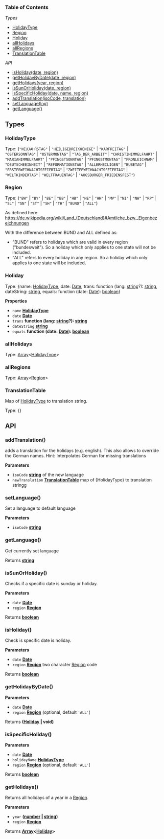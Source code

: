 <!-- Generated by documentation.js. Update this documentation by updating the source code. -->

### Table of Contents

*Types*
-   [HolidayType](#holidaytype)
-   [Region](#region)
-   [Holiday](#holiday)
-   [allHolidays](#allholidays)
-   [allRegions](#allregions)
-   [TranslationTable](#translationtable)

*API*
-   [isHoliday(date, region)](#isholiday)
-   [getHolidayByDate(date, region)](#getholidaybydate)
-   [getHolidays(year, region)](#getholidays)
-   [isSunOrHoliday(date, region)](#issunorholiday)
-   [isSpecificHoliday(date, name, region)](#isspecificholiday)
-   [addTranslation(isoCode, translation)](#addtranslation)
-   [setLanguage(lng)](#setlanguage)
-   [getLanguage()](#getlanguage)



## Types

### HolidayType

Type: (`"NEUJAHRSTAG"` \| `"HEILIGEDREIKOENIGE"` \| `"KARFREITAG"` \| `"OSTERSONNTAG"` \| `"OSTERMONTAG"` \| `"TAG_DER_ARBEIT"` \| `"CHRISTIHIMMELFAHRT"` \| `"MARIAHIMMELFAHRT"` \| `"PFINGSTSONNTAG"` \| `"PFINGSTMONTAG"` \| `"FRONLEICHNAM"` \| `"DEUTSCHEEINHEIT"` \| `"REFORMATIONSTAG"` \| `"ALLERHEILIGEN"` \| `"BUBETAG"` \| `"ERSTERWEIHNACHTSFEIERTAG"` \| `"ZWEITERWEIHNACHTSFEIERTAG"` \| `"WELTKINDERTAG"` \| `"WELTFRAUENTAG"` \| `"AUGSBURGER_FRIEDENSFEST"`)

### Region

Type: (`"BW"` \| `"BY"` \| `"BE"` \| `"BB"` \| `"HB"` \| `"HE"` \| `"HH"` \| `"MV"` \| `"NI"` \| `"NW"` \| `"RP"` \| `"SL"` \| `"SN"` \| `"ST"` \| `"SH"` \| `"TH"` \| `"BUND"` \| `"ALL"`)

As defined here: https://de.wikipedia.org/wiki/Land_(Deutschland)#Amtliche_bzw._Eigenbezeichnungen

With the difference between BUND and ALL defined as:
* "BUND" refers to holidays which are valid in every region ("bundesweit"). So a holiday which only applies to one state will not be included.
* "ALL" refers to every holiday in any region. So a holiday which only applies to one state will be included.


### Holiday

Type: {name: [HolidayType](#holidaytype), date: [Date](https://developer.mozilla.org/docs/Web/JavaScript/Reference/Global_Objects/Date), trans: function (lang: [string](https://developer.mozilla.org/docs/Web/JavaScript/Reference/Global_Objects/String)?): [string](https://developer.mozilla.org/docs/Web/JavaScript/Reference/Global_Objects/String), dateString: [string](https://developer.mozilla.org/docs/Web/JavaScript/Reference/Global_Objects/String), equals: function (date: [Date](https://developer.mozilla.org/docs/Web/JavaScript/Reference/Global_Objects/Date)): [boolean](https://developer.mozilla.org/docs/Web/JavaScript/Reference/Global_Objects/Boolean)}

**Properties**

-   `name` **[HolidayType](#holidaytype)** 
-   `date` **[Date](https://developer.mozilla.org/docs/Web/JavaScript/Reference/Global_Objects/Date)** 
-   `trans` **function (lang: [string](https://developer.mozilla.org/docs/Web/JavaScript/Reference/Global_Objects/String)?): [string](https://developer.mozilla.org/docs/Web/JavaScript/Reference/Global_Objects/String)** 
-   `dateString` **[string](https://developer.mozilla.org/docs/Web/JavaScript/Reference/Global_Objects/String)** 
-   `equals` **function (date: [Date](https://developer.mozilla.org/docs/Web/JavaScript/Reference/Global_Objects/Date)): [boolean](https://developer.mozilla.org/docs/Web/JavaScript/Reference/Global_Objects/Boolean)** 

### allHolidays

Type: [Array](https://developer.mozilla.org/docs/Web/JavaScript/Reference/Global_Objects/Array)&lt;[HolidayType](#holidaytype)>

### allRegions

Type: [Array](https://developer.mozilla.org/docs/Web/JavaScript/Reference/Global_Objects/Array)&lt;[Region](#region)>

### TranslationTable

Map of [HolidayType](#holidaytype) to translation string.

Type: {}


## API
### addTranslation()

adds a translation for the holidays (e.g. english).
This also allows to override the German names.
Hint: Interpolates German for missing translations

**Parameters**

-   `isoCode` **[string](https://developer.mozilla.org/docs/Web/JavaScript/Reference/Global_Objects/String)** of the new language
-   `newTranslation` **[TranslationTable](#translationtable)** map of {HolidayType} to translation stringg

### setLanguage()

Set a language to default language

**Parameters**

-   `isoCode` **[string](https://developer.mozilla.org/docs/Web/JavaScript/Reference/Global_Objects/String)** 

### getLanguage()

Get currently set language

Returns **[string](https://developer.mozilla.org/docs/Web/JavaScript/Reference/Global_Objects/String)** 

### isSunOrHoliday()

Checks if a specific date is sunday or holiday.

**Parameters**

-   `date` **[Date](https://developer.mozilla.org/docs/Web/JavaScript/Reference/Global_Objects/Date)** 
-   `region` **[Region](#region)** 

Returns **[boolean](https://developer.mozilla.org/docs/Web/JavaScript/Reference/Global_Objects/Boolean)** 

### isHoliday()

Check is specific date is holiday.

**Parameters**

-   `date` **[Date](https://developer.mozilla.org/docs/Web/JavaScript/Reference/Global_Objects/Date)** 
-   `region` **[Region](#region)** two character [Region](#region) code

Returns **[boolean](https://developer.mozilla.org/docs/Web/JavaScript/Reference/Global_Objects/Boolean)** 

### getHolidayByDate()

**Parameters**

-   `date` **[Date](https://developer.mozilla.org/docs/Web/JavaScript/Reference/Global_Objects/Date)** 
-   `region` **[Region](#region)**  (optional, default `'ALL'`)

Returns **([Holiday](#holiday) | void)** 

### isSpecificHoliday()

**Parameters**

-   `date` **[Date](https://developer.mozilla.org/docs/Web/JavaScript/Reference/Global_Objects/Date)** 
-   `holidayName` **[HolidayType](#holidaytype)** 
-   `region` **[Region](#region)**  (optional, default `'ALL'`)

Returns **[boolean](https://developer.mozilla.org/docs/Web/JavaScript/Reference/Global_Objects/Boolean)** 

### getHolidays()

Returns all holidays of a year in a [Region](#region).

**Parameters**

-   `year` **([number](https://developer.mozilla.org/docs/Web/JavaScript/Reference/Global_Objects/Number) \| [string](https://developer.mozilla.org/docs/Web/JavaScript/Reference/Global_Objects/String))** 
-   `region` **[Region](#region)** 

Returns **[Array](https://developer.mozilla.org/docs/Web/JavaScript/Reference/Global_Objects/Array)&lt;[Holiday](#holiday)>** 
